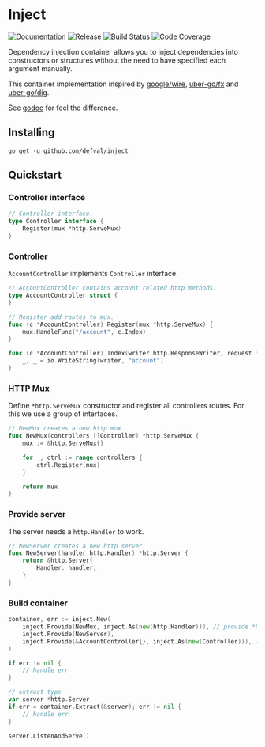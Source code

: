 # Inject
[![Documentation](https://img.shields.io/badge/godoc-reference-blue.svg?style=for-the-badge&logo=go&logoColor=ffffff)](https://godoc.org/github.com/defval/inject)
![Release](https://img.shields.io/github/tag/defval/inject.svg?label=release&logo=github&style=for-the-badge)
[![Build Status](https://img.shields.io/travis/defval/inject.svg?style=for-the-badge&logo=travis)](https://travis-ci.org/defval/inject)
[![Code Coverage](https://img.shields.io/codecov/c/github/defval/inject.svg?style=for-the-badge&logo=codecov)](https://codecov.io/gh/defval/inject)


Dependency injection container allows you to inject dependencies
into constructors or structures without the need to have specified
each argument manually.

This container implementation inspired by [google/wire](https://github.com/google/wire),
[uber-go/fx](https://github.com/uber-go/fx) and [uber-go/dig](https://github.com/uber-go/dig).

See [godoc](https://godoc.org/github.com/defval/inject) for feel the difference.

## Installing

```shell
go get -u github.com/defval/inject
```

## Quickstart

### Controller interface

```go
// Controller interface.
type Controller interface {
	Register(mux *http.ServeMux)
}
```

### Controller

`AccountController` implements `Controller` interface.

```go
// AccountController contains account related http methods.
type AccountController struct {
}

// Register add routes to mux.
func (c *AccountController) Register(mux *http.ServeMux) {
	mux.HandleFunc("/account", c.Index)
}

func (c *AccountController) Index(writer http.ResponseWriter, request *http.Request) {
	_, _ = io.WriteString(writer, "account")
}
```

### HTTP Mux

Define `*http.ServeMux` constructor and register all controllers routes.
For this we use a group of interfaces.

```go
// NewMux creates a new http mux.
func NewMux(controllers []Controller) *http.ServeMux {
	mux := &http.ServeMux{}

	for _, ctrl := range controllers {
		ctrl.Register(mux)
	}

	return mux
}
```

### Provide server

The server needs a `http.Handler` to work.

```go
// NewServer creates a new http server.
func NewServer(handler http.Handler) *http.Server {
	return &http.Server{
		Handler: handler,
	}
}
```

### Build container

```go
container, err := inject.New(
    inject.Provide(NewMux, inject.As(new(http.Handler))), // provide *http.ServeMux as http.Handler interface
    inject.Provide(NewServer),
    inject.Provide(&AccountController{}, inject.As(new(Controller))), // inject.As automatically creates a group []Controller 
)

if err != nil {
    // handle err
}

// extract type
var server *http.Server
if err = container.Extract(&server); err != nil {
    // handle err
}

server.ListenAndServe()
```